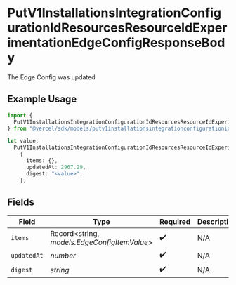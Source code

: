 # PutV1InstallationsIntegrationConfigurationIdResourcesResourceIdExperimentationEdgeConfigResponseBody

The Edge Config was updated

## Example Usage

```typescript
import {
  PutV1InstallationsIntegrationConfigurationIdResourcesResourceIdExperimentationEdgeConfigResponseBody,
} from "@vercel/sdk/models/putv1installationsintegrationconfigurationidresourcesresourceidexperimentationedgeconfigop.js";

let value:
  PutV1InstallationsIntegrationConfigurationIdResourcesResourceIdExperimentationEdgeConfigResponseBody =
    {
      items: {},
      updatedAt: 2967.29,
      digest: "<value>",
    };
```

## Fields

| Field                                        | Type                                         | Required                                     | Description                                  |
| -------------------------------------------- | -------------------------------------------- | -------------------------------------------- | -------------------------------------------- |
| `items`                                      | Record<string, *models.EdgeConfigItemValue*> | :heavy_check_mark:                           | N/A                                          |
| `updatedAt`                                  | *number*                                     | :heavy_check_mark:                           | N/A                                          |
| `digest`                                     | *string*                                     | :heavy_check_mark:                           | N/A                                          |